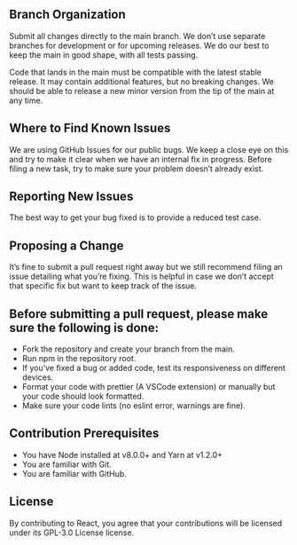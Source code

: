 ## Branch Organization
Submit all changes directly to the main branch. We don’t use separate branches for development or for upcoming releases. We do our best to keep the main in good shape, with all tests passing.

Code that lands in the main must be compatible with the latest stable release. It may contain additional features, but no breaking changes. We should be able to release a new minor version from the tip of the main at any time.

## Where to Find Known Issues
We are using GitHub Issues for our public bugs. We keep a close eye on this and try to make it clear when we have an internal fix in progress. Before filing a new task, try to make sure your problem doesn’t already exist.

## Reporting New Issues
The best way to get your bug fixed is to provide a reduced test case. 

## Proposing a Change
It’s fine to submit a pull request right away but we still recommend filing an issue detailing what you’re fixing. This is helpful in case we don’t accept that specific fix but want to keep track of the issue.

## Before submitting a pull request, please make sure the following is done:
- Fork the repository and create your branch from the main.
- Run npm in the repository root.
- If you’ve fixed a bug or added code, test its responsiveness on different devices.
- Format your code with prettier (A VSCode extension) or manually but your code should look formatted.
- Make sure your code lints (no eslint error, warnings are fine). 

## Contribution Prerequisites
- You have Node installed at v8.0.0+ and Yarn at v1.2.0+
- You are familiar with Git.
- You are familiar with GitHub.

## License
By contributing to React, you agree that your contributions will be licensed under its GPL-3.0 License license.

